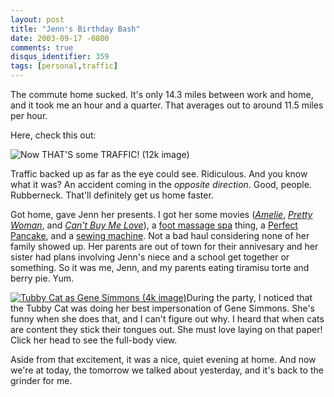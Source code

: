 ```yaml
---
layout: post
title: "Jenn's Birthday Bash"
date: 2003-09-17 -0800
comments: true
disqus_identifier: 359
tags: [personal,traffic]
---
```

The commute home sucked. It's only 14.3 miles between work and home, and
it took me an hour and a quarter. That averages out to around 11.5 miles
per hour.

 Here, check this out:

 ![Now THAT'S some TRAFFIC! (12k
image)](https://hyqi8g.blu.livefilestore.com/y2paTCddeSIPWiCH41oPuYf8gJ5BhhzQJQTLbkG04zSok5ksh4832tInS_euU4A0HJjmTtORIk77_EIIRBT5uPtOrsPMpQGXGj2ak2Vf5HHABc/20030917commute.jpg?psid=1)

 Traffic backed up as far as the eye could see. Ridiculous. And you know
what it was? An accident coming in the *opposite direction*. Good,
people. Rubberneck. That'll definitely get us home faster.

 Got home, gave Jenn her presents. I got her some movies
([*Amelie*](http://www.amazon.com/exec/obidos/ASIN/B0000640VO/mhsvortex),
[*Pretty
Woman*](http://www.amazon.com/exec/obidos/ASIN/6305696071/mhsvortex),
and [*Can't Buy Me
Love*](http://www.amazon.com/exec/obidos/ASIN/B000065V3H/mhsvortex)), a
[foot massage
spa](http://www.amazon.com/exec/obidos/ASIN/B00006RVJ2/mhsvortex) thing,
a [Perfect
Pancake](http://www.amazon.com/exec/obidos/ASIN/B000065DPC/mhsvortex),
and a [sewing
machine](http://www.sears.com/sr/product/details/productdetails.jsp?prod_id=02012049000).
Not a bad haul considering none of her family showed up. Her parents are
out of town for their annivesary and her sister had plans involving
Jenn's niece and a school get together or something. So it was me, Jenn,
and my parents eating tiramisu torte and berry pie. Yum.

 [![Tubby Cat as Gene Simmons (4k
image)](https://hyqi8g.blu.livefilestore.com/y2p3gd8uvNvLPPjaQZU4U-Jp1umlG5kqZu3s6GMVE1X8egEXJbTxiKHLaVSOFG2RZG99Kc5iV12S8Lc9oLGWRswLELrE-wT61WrFaf6XwA42eY/20030917tonguecat_sm.jpg?psid=1)](https://hyqi8g.blu.livefilestore.com/y2pLczvzVnjfWKhh3lBLAVuZbhMdVMuXzInnqYp0n2f4AY1ZNsn0idWftLSuXRFuRDNnZY4l3o5t-E9oolskhE6uuyl3of9OMUiWkN5cxLRclI/20030917tonguecat_lg.jpg?psid=1)During
the party, I noticed that the Tubby Cat was doing her best impersonation
of Gene Simmons. She's funny when she does that, and I can't figure out
why. I heard that when cats are content they stick their tongues out.
She must love laying on that paper! Click her head to see the full-body
view.

 Aside from that excitement, it was a nice, quiet evening at home. And
now we're at today, the tomorrow we talked about yesterday, and it's
back to the grinder for me.
